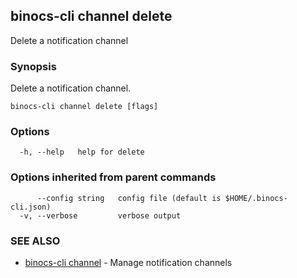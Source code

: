 ## binocs-cli channel delete

Delete a notification channel

### Synopsis


Delete a notification channel.


```
binocs-cli channel delete [flags]
```

### Options

```
  -h, --help   help for delete
```

### Options inherited from parent commands

```
      --config string   config file (default is $HOME/.binocs-cli.json)
  -v, --verbose         verbose output
```

### SEE ALSO

* [binocs-cli channel](binocs-cli_channel.md)	 - Manage notification channels


